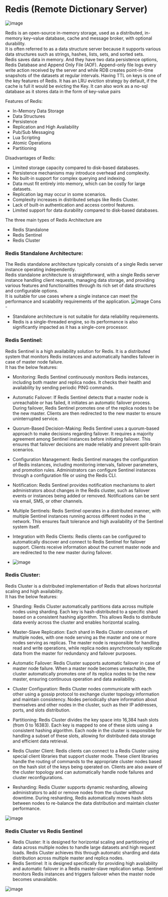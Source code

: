 # Redis (Remote Dictionary Server)  
![image](https://github.com/learning-project-01/bookstore-app/assets/130679461/527ea960-5f29-4cf1-ac4b-8f7a89e03f94)  

Redis is an open-source in-memory storage, used as a distributed, in-memory key–value database, cache and message broker, with optional durability.  
It is often referred to as a data structure server because it supports various data structures such as strings, hashes, lists, sets, and sorted sets.     
Redis saves data in memory. And they have two data persistence options, Redis Database and Append Only File (AOF). Append-only file logs every write action received by the server and while RDB creates point-in-time snapshots of the datasets at regular intervals. Having TTL on keys is one of the key features of Redis. It has an LRU eviction strategy by default, if the cache is full it would be evicting the Key.
It can also work as a no-sql database as it stores data in the form of key-value pairs
  
Features of Redis:   
- In-Memory Data Storage
- Data Structures
- Persistence
- Replication and High Availability
- Pub/Sub Messaging
- Lua Scripting
- Atomic Operations
- Partitioning

Disadvantages of Redis:  
- Limited storage capacity compared to disk-based databases.
- Persistence mechanisms may introduce overhead and complexity.
- No built-in support for complex querying and indexing.
- Data must fit entirely into memory, which can be costly for large datasets.
- Replication lag may occur in some scenarios.
- Complexity increases in distributed setups like Redis Cluster.
- Lack of built-in authentication and access control features.
- Limited support for data durability compared to disk-based databases.


The three main types of Redis Architecture are

- Redis Standalone
- Redis Sentinel
- Redis Cluster  

### Redis Standalone Architecture:
The Redis standalone architecture typically consists of a single Redis server instance operating independently.  
Redis standalone architecture is straightforward, with a single Redis server instance handling client requests, managing data storage, and providing various features and functionalities through its rich set of data structures and configurable options.  
It is suitable for use cases where a single instance can meet the performance and scalability requirements of the application.
![image](https://github.com/learning-project-01/bookstore-app/assets/130679461/73ae4fd7-9f46-4430-90f5-a6b674eb9795)
Cons -
- Standalone architecture is not suitable for data reliability requirements.
- Redis is a single-threaded engine, so its performance is also significantly impacted as it has a single-core processor.
### Redis Sentinel:
Redis Sentinel is a high availability solution for Redis. It is a distributed system that monitors Redis instances and automatically handles failover in case of master node failure.  
It has the below features:     

- Monitoring: Redis Sentinel continuously monitors Redis instances, including both master and replica nodes. It checks their health and availability by sending periodic PING commands.

- Automatic Failover: If Redis Sentinel detects that a master node is unreachable or has failed, it initiates an automatic failover process. During failover, Redis Sentinel promotes one of the replica nodes to be the new master. Clients are then redirected to the new master to ensure uninterrupted service.

- Quorum-Based Decision-Making: Redis Sentinel uses a quorum-based approach to make decisions regarding failover. It requires a majority agreement among Sentinel instances before initiating failover. This ensures that failover decisions are made reliably and prevent split-brain scenarios.

- Configuration Management: Redis Sentinel manages the configuration of Redis instances, including monitoring intervals, failover parameters, and promotion rules. Administrators can configure Sentinel instances through a configuration file or using the Redis CLI.

- Notification: Redis Sentinel provides notification mechanisms to alert administrators about changes in the Redis cluster, such as failover events or instances being added or removed. Notifications can be sent via email, SMS, or other channels.

- Multiple Sentinels: Redis Sentinel operates in a distributed manner, with multiple Sentinel instances running across different nodes in the network. This ensures fault tolerance and high availability of the Sentinel system itself.

- Integration with Redis Clients: Redis clients can be configured to automatically discover and connect to Redis Sentinel for failover support. Clients receive information about the current master node and are redirected to the new master during failover.

- ![image](https://github.com/learning-project-01/bookstore-app/assets/130679461/b781e291-00e9-4c88-b2d6-4218e10d8c45)

### Redis Cluster:
Redis Cluster is a distributed implementation of Redis that allows horizontal scaling and high availability.  
It has the below features:     

- Sharding: Redis Cluster automatically partitions data across multiple nodes using sharding. Each key is hash-distributed to a specific shard based on a consistent hashing algorithm. This allows Redis to distribute data evenly across the cluster and enables horizontal scaling.

- Master-Slave Replication: Each shard in Redis Cluster consists of multiple nodes, with one node serving as the master and one or more nodes serving as replicas. The master node is responsible for handling read and write operations, while replica nodes asynchronously replicate data from the master for redundancy and failover purposes.

- Automatic Failover: Redis Cluster supports automatic failover in case of master node failure. When a master node becomes unreachable, the cluster automatically promotes one of its replica nodes to be the new master, ensuring continuous operation and data availability.

- Cluster Configuration: Redis Cluster nodes communicate with each other using a gossip protocol to exchange cluster topology information and maintain consistency. Nodes periodically share information about themselves and other nodes in the cluster, such as their IP addresses, ports, and slots distribution.

- Partitioning: Redis Cluster divides the key space into 16,384 hash slots (from 0 to 16383). Each key is mapped to one of these slots using a consistent hashing algorithm. Each node in the cluster is responsible for handling a subset of these slots, allowing for distributed data storage and efficient data retrieval.

- Redis Cluster Client: Redis clients can connect to a Redis Cluster using special client libraries that support cluster mode. These client libraries handle the routing of commands to the appropriate cluster nodes based on the hash slot of the keys being operated on. Clients are also aware of the cluster topology and can automatically handle node failures and cluster reconfigurations.

- Resharding: Redis Cluster supports dynamic resharding, allowing administrators to add or remove nodes from the cluster without downtime. During resharding, Redis automatically moves hash slots between nodes to re-balance the data distribution and maintain cluster performance.

![image](https://github.com/learning-project-01/bookstore-app/assets/130679461/48f868bb-63f7-4350-8757-162d9c209849)

### Redis Cluster vs Redis Sentinel

- Redis Cluster: It is designed for horizontal scaling and partitioning of data across multiple nodes to handle large datasets and high request loads. Redis Cluster achieves this through automatic sharding and data distribution across multiple master and replica nodes.  
- Redis Sentinel: It is designed specifically for providing high availability and automatic failover in a Redis master-slave replication setup. Sentinel monitors Redis instances and triggers failover when the master node becomes unavailable.

![image](https://github.com/learning-project-01/bookstore-app/assets/130679461/f258bf6c-fe5a-4038-95a1-35078eceef7d)
